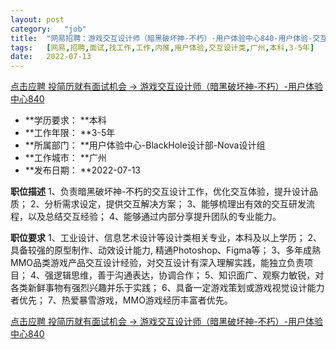 ```yaml
---
layout:	post
category:	"job"
title:	"网易招聘：游戏交互设计师（暗黑破坏神-不朽）-用户体验中心840-用户体验-交互设计类-广州本科3-5年"
tags:	[网易,招聘,面试,找工作,工作,内推,用户体验,交互设计类,广州,本科,3-5年]
date:	2022-07-13
---
```


[点击应聘 投简历就有面试机会 -> 游戏交互设计师（暗黑破坏神-不朽）-用户体验中心840](http://mobile.bole.netease.com/bole/boleDetail?id=41536&employeeId=346f03c3cda5f04c&key=all)



- **学历要求： **本科
- **工作年限： **3-5年
- **所属部门： **用户体验中心-BlackHole设计部-Nova设计组
- **工作城市： **广州
- **发布日期： **2022-07-13



**职位描述**
1、负责暗黑破坏神-不朽的交互设计工作，优化交互体验，提升设计品质；
2、分析需求设定，提供交互解决方案； 
3、能够梳理出有效的交互研发流程，以及总结交互经验；
4、能够通过内部分享提升团队的专业能力。





**职位要求**
1、工业设计、信息艺术设计等设计类相关专业，本科及以上学历；
2、具备较强的原型制作、动效设计能力, 精通Photoshop、Figma等；
3、多年成熟MMO品类游戏产品交互设计经验，对交互设计有深入理解实践，能独立负责项目；
4、强逻辑思维，善于沟通表达，协调合作；
5、知识面广、观察力敏锐，对各类新鲜事物有强烈兴趣并乐于实践； 
6、具备一定游戏策划或游戏视觉设计能力者优先； 
7、热爱暴雪游戏，MMO游戏经历丰富者优先。



[点击应聘 投简历就有面试机会 -> 游戏交互设计师（暗黑破坏神-不朽）-用户体验中心840](http://mobile.bole.netease.com/bole/boleDetail?id=41536&employeeId=346f03c3cda5f04c&key=all)